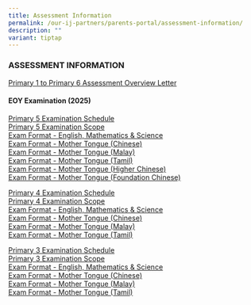 ```yaml
---
title: Assessment Information
permalink: /our-ij-partners/parents-portal/assessment-information/
description: ""
variant: tiptap
---
```

<h3>ASSESSMENT INFORMATION</h3>
<p><a href="/files/Assessment Information /21_Jan_2025_P1_P6_Assessment_Overview_Letter_HA_P1_6_PMY_007_2025.pdf" rel="noopener nofollow" target="_blank">Primary 1 to Primary 6 Assessment Overview Letter</a>
</p>
<h4><strong>EOY Examination (2025)</strong></h4>
<p><a href="/files/2025 EOY Exam/P5_EOY_EXAMINATION_SCHEDULE_2025.pdf" rel="noopener nofollow" target="_blank">Primary 5 Examination Schedule</a>
<br><a href="/files/2025 EOY Exam/P5_EOY_SCOPE_2025.pdf" rel="noopener nofollow" target="_blank">Primary 5 Examination Scope</a>
<br><a href="/files/2025 EOY Exam/P5_EOY_EXAM_FORMAT_EL__MATH___SC.pdf" rel="noopener nofollow" target="_blank">Exam Format - English, Mathematics &amp; Science</a>
<br><a href="/files/2025 EOY Exam/P5_EOY_EXAM_FORMAT_CL.pdf" rel="noopener nofollow" target="_blank">Exam Format - Mother Tongue (Chinese)</a>
<br><a href="/files/2025 EOY Exam/P5_EOY_EXAM_FORMAT_ML.pdf" rel="noopener nofollow" target="_blank">Exam Format - Mother Tongue (Malay)</a>
<br><a href="/files/2025 EOY Exam/P5_EOY_EXAM_FORMAT_TL.pdf" rel="noopener nofollow" target="_blank">Exam Format - Mother Tongue (Tamil)</a>
<br><a href="/files/2025 EOY Exam/P5_EOY_EXAM_FORMAT_HCL.pdf" rel="noopener nofollow" target="_blank">Exam Format - Mother Tongue (Higher Chinese)</a>
<br><a href="/files/2025 EOY Exam/P5_EOY_EXAM_FORMAT_FCL.pdf" rel="noopener nofollow" target="_blank">Exam Format - Mother Tongue (Foundation Chinese)</a>
</p>
<p><a href="/files/P4_EOY_EXAMINATION_SCHEDULE_2025.pdf" rel="noopener nofollow" target="_blank">Primary 4 Examination Schedule</a>
<br><a href="/files/2025 EOY Exam/P4_EOY_SCOPE_2025.pdf" rel="noopener nofollow" target="_blank">Primary 4 Examination Scope</a>
<br><a href="/files/2025 EOY Exam/P4_EOY_EXAM_FORMAT_EL__MATH___SC.pdf" rel="noopener nofollow" target="_blank">Exam Format - English, Mathematics &amp; Science</a>
<br><a href="/files/2025 EOY Exam/P4_EOY_EXAM_FORMAT_CL.pdf" rel="noopener nofollow" target="_blank">Exam Format - Mother Tongue (Chinese)</a>
<br><a href="/files/2025 EOY Exam/P4_EOY_EXAM_FORMAT_ML.pdf" rel="noopener nofollow" target="_blank">Exam Format - Mother Tongue (Malay)</a>
<br><a href="/files/2025 EOY Exam/P3_EOY_EXAM_FORMAT_TL.pdf" rel="noopener nofollow" target="_blank">Exam Format - Mother Tongue (Tamil)</a>
</p>
<p><a href="/files/2025 EOY Exam/P3_EOY_EXAMINATION_SCHEDULE_2025.pdf" rel="noopener nofollow" target="_blank">Primary 3 Examination Schedule</a>
<br><a href="/files/2025 EOY Exam/P3_EOY_SCOPE_2025.pdf" rel="noopener nofollow" target="_blank">Primary 3 Examination Scope</a>
<br><a href="/files/2025 EOY Exam/P3_EOY_EXAM_FORMAT_EL__MATH___SC.pdf" rel="noopener nofollow" target="_blank">Exam Format - English, Mathematics &amp; Science</a>
<br><a href="/files/2025 EOY Exam/P3_EOY_EXAM_FORMAT_CL.pdf" rel="noopener nofollow" target="_blank">Exam Format - Mother Tongue (Chinese)</a>
<br><a href="/files/2025 EOY Exam/P3_EOY_EXAM_FORMAT_ML.pdf" rel="noopener nofollow" target="_blank">Exam Format - Mother Tongue (Malay)</a>
<br><a href="/files/2025 EOY Exam/P3_EOY_EXAM_FORMAT_TL.pdf" rel="noopener nofollow" target="_blank">Exam Format - Mother Tongue (Tamil)</a>
</p>
<p></p>
<p></p>
<p></p>
<p></p>
<p></p>
<p></p>